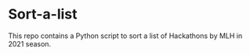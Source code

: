 # Sort-a-list
This repo contains a Python script to sort a list of Hackathons by MLH in 2021 season.

